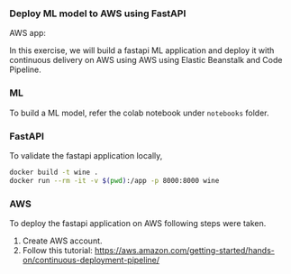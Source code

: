 ### Deploy ML model to AWS using FastAPI

AWS app: 

In this exercise, we will build a fastapi ML application and deploy it with continuous delivery on AWS using AWS using Elastic Beanstalk and Code Pipeline.

### ML

To build a ML model, refer the colab notebook under `notebooks` folder.

### FastAPI

To validate the fastapi application locally,

```bash
docker build -t wine .
docker run --rm -it -v $(pwd):/app -p 8000:8000 wine
```

### AWS

To deploy the fastapi application on AWS following steps were taken.

1. Create AWS account.
1. Follow  this tutorial: https://aws.amazon.com/getting-started/hands-on/continuous-deployment-pipeline/

